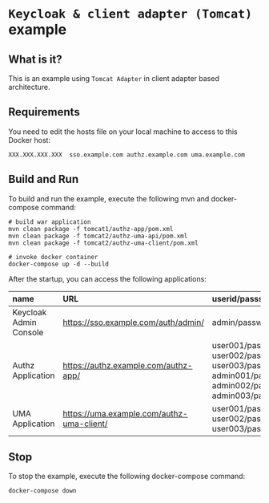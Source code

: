 `Keycloak & client adapter (Tomcat)` example
======================

What is it?
-----------

This is an example using `Tomcat Adapter` in client adapter based architecture.


Requirements
-----------

You need to edit the hosts file on your local machine to access to this Docker host:

   ````
   XXX.XXX.XXX.XXX	sso.example.com authz.example.com uma.example.com
   ````


Build and Run
-----------

To build and run the example, execute the following mvn and docker-compose command:

   ````
   # build war application
   mvn clean package -f tomcat1/authz-app/pom.xml
   mvn clean package -f tomcat2/authz-uma-api/pom.xml
   mvn clean package -f tomcat2/authz-uma-client/pom.xml

   # invoke docker container
   docker-compose up -d --build
   ````

After the startup, you can access the following applications:

|name|URL|userid/passsword|
|:--|:--|:--|
|Keycloak Admin Console|https://sso.example.com/auth/admin/|admin/password|
|Authz Application|https://authz.example.com/authz-app/|user001/password<br>user002/password<br>user003/password<br>admin001/password<br>admin002/password<br>admin003/password<br>|
|UMA Application|https://uma.example.com/authz-uma-client/|user001/password<br>user002/password<br>user003/password|


Stop
-----------

To stop the example, execute the following docker-compose command:

   ````
   docker-compose down
   ````
